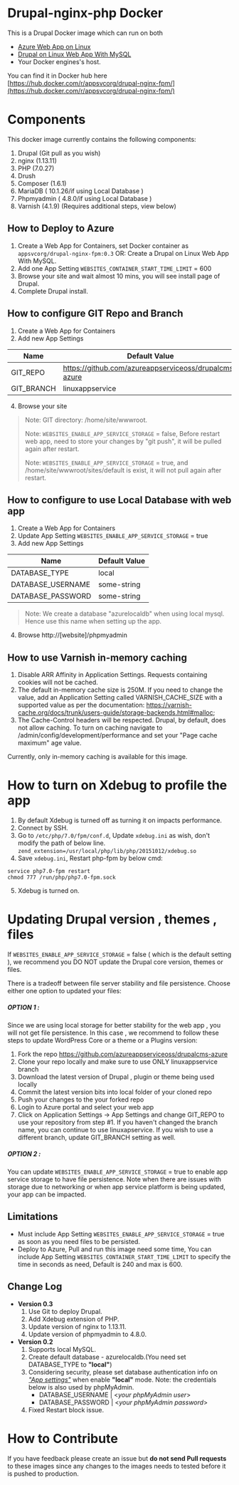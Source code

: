 # Drupal-nginx-php Docker
This is a Drupal Docker image which can run on both 
 - [Azure Web App on Linux](https://docs.microsoft.com/en-us/azure/app-service-web/app-service-linux-intro)
 - [Drupal on Linux Web App With MySQL](https://ms.portal.azure.com/#create/Drupal.Drupalonlinux )
 - Your Docker engines's host.

You can find it in Docker hub here [https://hub.docker.com/r/appsvcorg/drupal-nginx-fpm/](https://hub.docker.com/r/appsvcorg/drupal-nginx-fpm/)

# Components
This docker image currently contains the following components:
1. Drupal (Git pull as you wish)
2. nginx (1.13.11)
3. PHP (7.0.27)
4. Drush
5. Composer (1.6.1)
6. MariaDB ( 10.1.26/if using Local Database )
7. Phpmyadmin ( 4.8.0/if using Local Database )
8. Varnish (4.1.9) (Requires additional steps, view below)

## How to Deploy to Azure 
1. Create a Web App for Containers, set Docker container as ```appsvcorg/drupal-nginx-fpm:0.3``` 
   OR: Create a Drupal on Linux Web App With MySQL.
2. Add one App Setting ```WEBSITES_CONTAINER_START_TIME_LIMIT``` = 600
3. Browse your site and wait almost 10 mins, you will see install page of Drupal.
4. Complete Drupal install.

## How to configure GIT Repo and Branch
1. Create a Web App for Containers
2. Add new App Settings

Name | Default Value
---- | -------------
GIT_REPO | https://github.com/azureappserviceoss/drupalcms-azure
GIT_BRANCH | linuxappservice

4. Browse your site

>Note: GIT directory: /home/site/wwwroot.
>
>Note: ```WEBSITES_ENABLE_APP_SERVICE_STORAGE``` = false, Before restart web app, need to store your changes by "git push", it will be pulled again after restart.
>
>Note: ```WEBSITES_ENABLE_APP_SERVICE_STORAGE``` = true, and /home/site/wwwroot/sites/default is exist, it will not pull again after restart.


## How to configure to use Local Database with web app 
1. Create a Web App for Containers 
2. Update App Setting ```WEBSITES_ENABLE_APP_SERVICE_STORAGE``` = true
3. Add new App Settings 

Name | Default Value
---- | -------------
DATABASE_TYPE | local
DATABASE_USERNAME | some-string
DATABASE_PASSWORD | some-string

>Note: We create a database "azurelocaldb" when using local mysql. Hence use this name when setting up the app.

4. Browse http://[website]/phpmyadmin

## How to use Varnish in-memory caching
1. Disable ARR Affinity in Application Settings. Requests containing cookies will not be cached.
2. The default in-memory cache size is 250M. If you need to change the value, add an Application Setting called VARNISH_CACHE_SIZE with a supported value as per the documentation: https://varnish-cache.org/docs/trunk/users-guide/storage-backends.html#malloc;
3. The Cache-Control headers will be respected. Drupal, by default, does not allow caching. To turn on caching navigate to /admin/config/development/performance and set your "Page cache maximum" age value.

Currently, only in-memory caching is available for this image.

# How to turn on Xdebug to profile the app
1. By default Xdebug is turned off as turning it on impacts performance.
2. Connect by SSH.
3. Go to ```/etc/php/7.0/fpm/conf.d```,  Update ```xdebug.ini``` as wish, don't modify the path of below line.
```zend_extension=/usr/local/php/lib/php/20151012/xdebug.so```
4. Save ```xdebug.ini```, Restart php-fpm by below cmd:
```
service php7.0-fpm restart
chmod 777 /run/php/php7.0-fpm.sock
```
5. Xdebug is turned on.

# Updating Drupal version , themes , files 

If ```WEBSITES_ENABLE_APP_SERVICE_STORAGE``` = false  ( which is the default setting ), we recommend you DO NOT update the Drupal core version, themes or files.

There is a tradeoff between file server stability and file persistence. Choose either one option to updated your files:

##### OPTION 1 : 
Since we are using local storage for better stability for the web app , you will not get file persistence.  In this case , we recommend to follow these steps to update WordPress Core  or a theme or a Plugins version:
1.	Fork the repo https://github.com/azureappserviceoss/drupalcms-azure
2.	Clone your repo locally and make sure to use ONLY linuxappservice branch
3.	Download the latest version of Drupal , plugin or theme being used locally
4.	Commit the latest version bits into local folder of your cloned repo
5.	Push your changes to the your forked repo
6.	Login to Azure portal and select your web app
7.	Click on Application Settings -> App Settings and change GIT_REPO to use your repository from step #1. If you haven't changed the branch name, you can continue to use linuxapservice. If you wish to use a different branch, update GIT_BRANCH setting as well.

##### OPTION 2 :
You can update ```WEBSITES_ENABLE_APP_SERVICE_STORAGE``` = true  to enable app service storage to have file persistence. Note when there are issues with storage  due to networking or when app service platform is being updated, your app can be impacted.


## Limitations
- Must include  App Setting ```WEBSITES_ENABLE_APP_SERVICE_STORAGE``` = true  as soon as you need files to be persisted.
- Deploy to Azure, Pull and run this image need some time, You can include App Setting ```WEBSITES_CONTAINER_START_TIME_LIMIT``` to specify the time in seconds as need, Default is 240 and max is 600.

## Change Log
- **Version 0.3**
  1. Use Git to deploy Drupal.
  2. Add Xdebug extension of PHP.
  3. Update version of nginx to 1.13.11.
  4. Update version of phpmyadmin to 4.8.0.
- **Version 0.2**
  1. Supports local MySQL.
  2. Create default database - azurelocaldb.(You need set DATABASE_TYPE to **"local"**)
  3. Considering security, please set database authentication info on [*"App settings"*](#How-to-configure-to-use-Local-Database-with-web-app) when enable **"local"** mode.
     Note: the credentials below is also used by phpMyAdmin.
      -  DATABASE_USERNAME | <*your phpMyAdmin user*>
      -  DATABASE_PASSWORD | <*your phpMyAdmin password*>
  4. Fixed Restart block issue.

# How to Contribute
If you have feedback please create an issue but **do not send Pull requests** to these images since any changes to the images needs to tested before it is pushed to production.